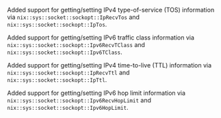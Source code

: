 Added support for getting/setting IPv4 type-of-service (TOS) information via
`nix::sys::socket::sockopt::IpRecvTos` and `nix::sys::socket::sockopt::IpTos`.

Added support for getting/setting IPv6 traffic class information via
`nix::sys::socket::sockopt::Ipv6RecvTClass` and
`nix::sys::socket::sockopt::Ipv6TClass`.

Added support for getting/setting IPv4 time-to-live (TTL) information via
`nix::sys::socket::sockopt::IpRecvTtl` and `nix::sys::socket::sockopt::IpTtl`.

Added support for getting/setting IPv6 hop limit information via
`nix::sys::socket::sockopt::Ipv6RecvHopLimit` and
`nix::sys::socket::sockopt::Ipv6HopLimit`.
